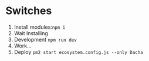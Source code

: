 # Switches

1. Install modules:`npm i`
2. Wait Installing
3. Development `npm run dev`
4. Work...
5. Deploy `pm2 start ecosystem.config.js --only Dacha`